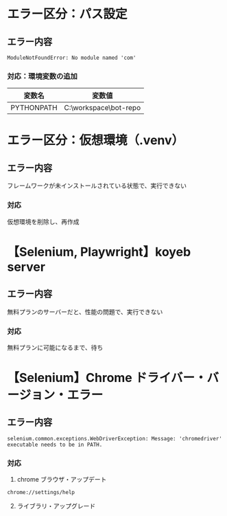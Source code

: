# エラー区分：パス設定

## エラー内容

`ModuleNotFoundError: No module named 'com'`

### 対応：環境変数の追加

| 変数名     | 変数値                |
| ---------- | --------------------- |
| PYTHONPATH | C:\workspace\bot-repo |

# エラー区分：仮想環境（.venv）

## エラー内容

フレームワークが未インストールされている状態で、実行できない

### 対応

仮想環境を削除し、再作成

# 【Selenium, Playwright】koyeb server

## エラー内容

無料プランのサーバーだと、性能の問題で、実行できない

### 対応

無料プランに可能になるまで、待ち

# 【Selenium】Chrome ドライバー・バージョン・エラー

## エラー内容

`selenium.common.exceptions.WebDriverException: Message: 'chromedriver' executable needs to be in PATH.`

### 対応

1. chrome ブラウザ・アップデート

```
chrome://settings/help
```

2. ライブラリ・アップグレード

